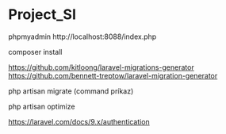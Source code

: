 # Project_SI

phpmyadmin
http://localhost:8088/index.php 

composer install

https://github.com/kitloong/laravel-migrations-generator
https://github.com/bennett-treptow/laravel-migration-generator

php artisan migrate (command príkaz)

php artisan optimize

https://laravel.com/docs/9.x/authentication
